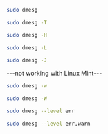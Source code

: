 ```bash
sudo dmesg
```

```bash
sudo dmesg -T
```

```bash
sudo dmesg -H
```

```bash
sudo dmesg -L
```

```bash
sudo dmesg -J
```
---not working with Linux Mint---

```bash
sudo dmesg -w
```

```bash
sudo dmesg -W
```

```bash
sudo dmesg --level err
```

```bash
sudo dmesg --level err,warn
```